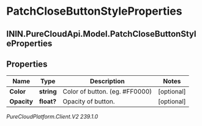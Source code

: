 # PatchCloseButtonStyleProperties

## ININ.PureCloudApi.Model.PatchCloseButtonStyleProperties

## Properties

|Name | Type | Description | Notes|
|------------ | ------------- | ------------- | -------------|
| **Color** | **string** | Color of button. (eg. #FF0000) | [optional] |
| **Opacity** | **float?** | Opacity of button. | [optional] |



_PureCloudPlatform.Client.V2 239.1.0_
